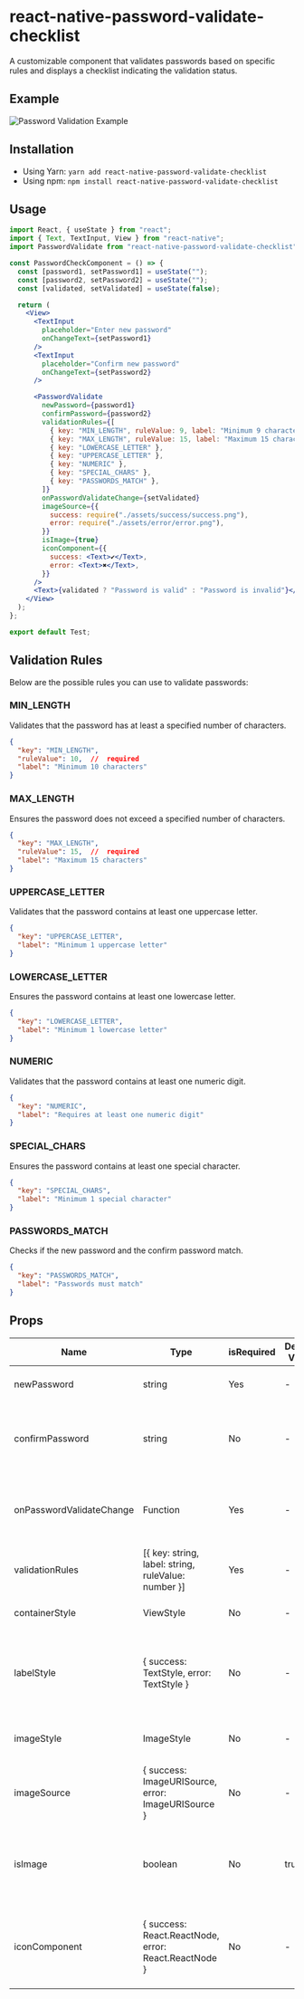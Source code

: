 # react-native-password-validate-checklist

A customizable component that validates passwords based on specific rules and displays a checklist indicating the validation status.

## Example

![Password Validation Example](https://user-images.githubusercontent.com/31509440/220936959-3800bf38-e446-4b51-bb21-d83e88168e30.gif)

## Installation

- Using Yarn: `yarn add react-native-password-validate-checklist`
- Using npm: `npm install react-native-password-validate-checklist`

## Usage

```jsx
import React, { useState } from "react";
import { Text, TextInput, View } from "react-native";
import PasswordValidate from "react-native-password-validate-checklist";

const PasswordCheckComponent = () => {
  const [password1, setPassword1] = useState("");
  const [password2, setPassword2] = useState("");
  const [validated, setValidated] = useState(false);

  return (
    <View>
      <TextInput
        placeholder="Enter new password"
        onChangeText={setPassword1}
      />
      <TextInput
        placeholder="Confirm new password"
        onChangeText={setPassword2}
      />

      <PasswordValidate
        newPassword={password1}
        confirmPassword={password2}
        validationRules={[
          { key: "MIN_LENGTH", ruleValue: 9, label: "Minimum 9 characters" },
          { key: "MAX_LENGTH", ruleValue: 15, label: "Maximum 15 characters" },
          { key: "LOWERCASE_LETTER" },
          { key: "UPPERCASE_LETTER" },
          { key: "NUMERIC" },
          { key: "SPECIAL_CHARS" },
          { key: "PASSWORDS_MATCH" },
        ]}
        onPasswordValidateChange={setValidated}
        imageSource={{
          success: require("./assets/success/success.png"),
          error: require("./assets/error/error.png"),
        }}
        isImage={true}
        iconComponent={{
          success: <Text>✔</Text>,
          error: <Text>✖</Text>,
        }}
      />
      <Text>{validated ? "Password is valid" : "Password is invalid"}</Text>
    </View>
  );
};

export default Test;
```

## Validation Rules

Below are the possible rules you can use to validate passwords:

### MIN_LENGTH

Validates that the password has at least a specified number of characters.

```json
{
  "key": "MIN_LENGTH",
  "ruleValue": 10,  //  required
  "label": "Minimum 10 characters"
}
```

### MAX_LENGTH

Ensures the password does not exceed a specified number of characters.

```json
{
  "key": "MAX_LENGTH",
  "ruleValue": 15,  //  required
  "label": "Maximum 15 characters"
}
```

### UPPERCASE_LETTER

Validates that the password contains at least one uppercase letter.

```json
{
  "key": "UPPERCASE_LETTER",
  "label": "Minimum 1 uppercase letter"
}
```

### LOWERCASE_LETTER

Ensures the password contains at least one lowercase letter.

```json
{
  "key": "LOWERCASE_LETTER",
  "label": "Minimum 1 lowercase letter"
}
```

### NUMERIC

Validates that the password contains at least one numeric digit.

```json
{
  "key": "NUMERIC",
  "label": "Requires at least one numeric digit"
}
```

### SPECIAL_CHARS

Ensures the password contains at least one special character.

```json
{
  "key": "SPECIAL_CHARS",
  "label": "Minimum 1 special character"
}
```

### PASSWORDS_MATCH

Checks if the new password and the confirm password match.

```json
{
  "key": "PASSWORDS_MATCH",
  "label": "Passwords must match"
}
```
## Props

| Name                    | Type                                | isRequired | Default Value | Description                                                                       |
|-------------------------|------------------------------------|------------|---------------|-----------------------------------------------------------------------------------|
| newPassword             | string                              | Yes        | -             | The new password to validate.                                                     |
| confirmPassword         | string                              | No         | -             | The confirm password to check if it matches the new password.                     |
| onPasswordValidateChange| Function                            | Yes        | -             | Callback function to execute when validation rules change.                        |
| validationRules         | [{ key: string, label: string, ruleValue: number }] | Yes | - | A list of rules used to validate passwords.                                      |
| containerStyle          | ViewStyle                           | No         | -             | Custom styling for the container.                                                 |
| labelStyle              | { success: TextStyle, error: TextStyle } | No   | -             | Custom styling for validation labels, distinguishing success and error states.  |
| imageStyle              | ImageStyle                          | No         | -             | Custom styling for success/error icons.                                           |
| imageSource             | { success: ImageURISource, error: ImageURISource } | No | - | Custom image sources for success and error icons.                                 |
| isImage                 | boolean                             | No         | true          | Flag to indicate if validation icons should be images or custom components.       |
| iconComponent           | { success: React.ReactNode, error: React.ReactNode } | No | - | Custom components to use as success/error icons, when not using images.          |
